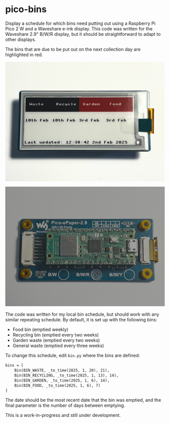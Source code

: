 # pico-bins
Display a schedule for which bins need putting out using a Raspberry Pi Pico 2 W and a Waveshare e-ink display. This code was written for the Waveshare 2.9" B/W/R display, but it should be straightforward to adapt to other displays.

The bins that are due to be put out on the next collection day are highlighted in red.

![Bins display](images/display-front.png)

![Bins display rear](images/display-rear.png)

The code was written for my local bin schedule, but should work with any similar repeating schedule. By default, it is set up with the following bins:

- Food bin (emptied weekly)
- Recycling bin (emptied every two weeks)
- Garden waste (emptied every two weeks)
- General waste (emptied every three weeks)

To change this schedule, edit `bin.py` where the bins are defined:

```
bins = [
    Bin(BIN_WASTE, _to_time(2025, 1, 20), 21),
    Bin(BIN_RECYCLING, _to_time(2025, 1, 13), 14),
    Bin(BIN_GARDEN, _to_time(2025, 1, 6), 14),
    Bin(BIN_FOOD, _to_time(2025, 1, 6), 7)
]
```
The date should be the most recent date that the bin was emptied, and the final parameter is the number of days between emptying.

This is a work-in-progress and still under development.


